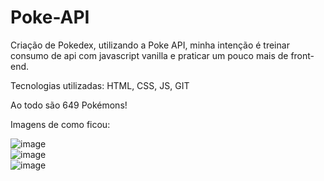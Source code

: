 # Poke-API

Criação de Pokedex, utilizando a Poke API, minha intenção é treinar consumo de api com javascript vanilla e praticar um pouco mais de front-end.

Tecnologias utilizadas: HTML, CSS, JS, GIT

Ao todo são 649 Pokémons!

Imagens de como ficou:

![image](https://user-images.githubusercontent.com/84113028/181872366-762eb343-2db5-431c-9ad1-9f66046f11c3.png)
</br>
![image](https://user-images.githubusercontent.com/84113028/181872373-fb485e26-4ed7-4d5d-8390-264f658a7b42.png)
</br>
![image](https://user-images.githubusercontent.com/84113028/181872384-9fc67940-6b53-426a-aee2-48cf53c96967.png)
